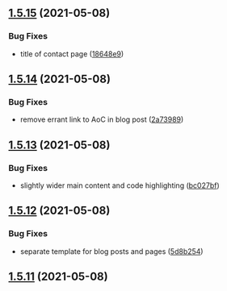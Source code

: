 ## [1.5.15](https://github.com/dds/bosabosa.org/compare/v1.5.14...v1.5.15) (2021-05-08)


### Bug Fixes

* title of contact page ([18648e9](https://github.com/dds/bosabosa.org/commit/18648e933a01046803d9a4d421bd4d09147648f7))



## [1.5.14](https://github.com/dds/bosabosa.org/compare/v1.5.13...v1.5.14) (2021-05-08)


### Bug Fixes

* remove errant link to AoC in blog post ([2a73989](https://github.com/dds/bosabosa.org/commit/2a73989045747083cf51b984beb4ffe1f38f6a7c))



## [1.5.13](https://github.com/dds/bosabosa.org/compare/v1.5.12...v1.5.13) (2021-05-08)


### Bug Fixes

* slightly wider main content and code highlighting ([bc027bf](https://github.com/dds/bosabosa.org/commit/bc027bfb6610828ef128a821ad06fd398b90f36c))



## [1.5.12](https://github.com/dds/bosabosa.org/compare/v1.5.11...v1.5.12) (2021-05-08)


### Bug Fixes

* separate template for blog posts and pages ([5d8b254](https://github.com/dds/bosabosa.org/commit/5d8b254748c8c9cd32598c7e1e5ae3f2c943f5df))



## [1.5.11](https://github.com/dds/bosabosa.org/compare/v1.5.10...v1.5.11) (2021-05-08)



